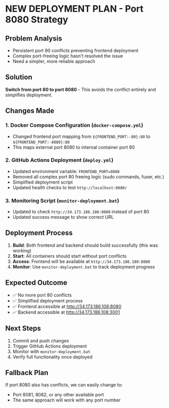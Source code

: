 # NEW DEPLOYMENT PLAN - Port 8080 Strategy

## Problem Analysis

- Persistent port 80 conflicts preventing frontend deployment
- Complex port-freeing logic hasn't resolved the issue
- Need a simpler, more reliable approach

## Solution

**Switch from port 80 to port 8080** - This avoids the conflict entirely and simplifies deployment.

## Changes Made

### 1. Docker Compose Configuration (`docker-compose.yml`)

- Changed frontend port mapping from `${FRONTEND_PORT:-80}:80` to `${FRONTEND_PORT:-8080}:80`
- This maps external port 8080 to internal container port 80

### 2. GitHub Actions Deployment (`deploy.yml`)

- Updated environment variable: `FRONTEND_PORT=8080`
- Removed all complex port 80 freeing logic (sudo commands, fuser, etc.)
- Simplified deployment script
- Updated health checks to test `http://localhost:8080/`

### 3. Monitoring Script (`monitor-deployment.bat`)

- Updated to check `http://34.173.186.108:8080` instead of port 80
- Updated success message to show correct URL

## Deployment Process

1. **Build**: Both frontend and backend should build successfully (this was working)
2. **Start**: All containers should start without port conflicts
3. **Access**: Frontend will be available at `http://34.173.186.108:8080`
4. **Monitor**: Use `monitor-deployment.bat` to track deployment progress

## Expected Outcome

- ✅ No more port 80 conflicts
- ✅ Simplified deployment process
- ✅ Frontend accessible at http://34.173.186.108:8080
- ✅ Backend accessible at http://34.173.186.108:3001

## Next Steps

1. Commit and push changes
2. Trigger GitHub Actions deployment
3. Monitor with `monitor-deployment.bat`
4. Verify full functionality once deployed

## Fallback Plan

If port 8080 also has conflicts, we can easily change to:

- Port 8081, 8082, or any other available port
- The same approach will work with any port number
